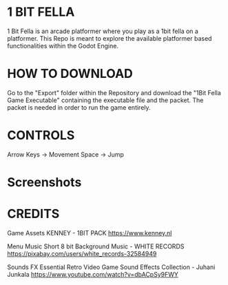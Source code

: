 # 1 BIT FELLA
1 Bit Fella is an arcade platformer where you play as a 1bit fella on a platformer. This Repo is meant to explore the available platformer based functionalities within the Godot Engine.

# HOW TO DOWNLOAD
Go to the "Export" folder within the Repository and download the "1Bit Fella Game Executable" containing the executable file and the packet. 
The packet is needed in order to run the game entirely.

# CONTROLS
Arrow Keys -> Movement
Space -> Jump

# Screenshots

# CREDITS
Game Assets
KENNEY - 1BIT PACK
https://www.kenney.nl

Menu Music
Short 8 bit Background Music - WHITE RECORDS
https://pixabay.com/users/white_records-32584949

Sounds FX
Essential Retro Video Game Sound Effects Collection - Juhani Junkala
https://www.youtube.com/watch?v=dbACpSy9FWY
